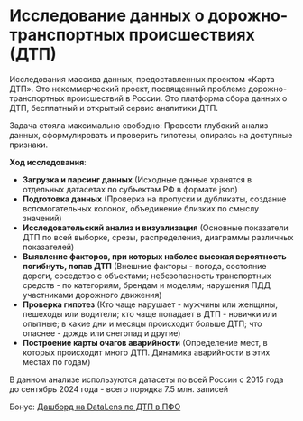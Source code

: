 # Исследование данных о дорожно-транспортных происшествиях (ДТП)

Исследования массива данных, предоставленных проектом «Карта ДТП». Это некоммерческий проект, посвященный проблеме дорожно-транспортных происшествий в России. Это платформа сбора данных о ДТП, бесплатный и открытый сервис аналитики ДТП.

Задача стояла максимально свободно: Провести глубокий анализ данных, сформулировать и проверить гипотезы, опираясь на доступные признаки.

**Ход исследования**:

- **Загрузка и парсинг данных** (Исходные данные хранятся в отдельных датасетах по субъектам РФ в формате json)
- **Подготовка данных** (Проверка на пропуски и дубликаты, создание вспомогательных колонок, объединение близких по смыслу значений) 
- **Исследовательский анализ и визуализация** (Основные показатели ДТП по всей выборке, срезы, распределения, диаграммы различных показателей)
- **Выявление факторов, при которых наболее высокая вероятность погибнуть, попав ДТП** (Внешние факторы - погода, состояние дороги, соседство с объектами; небезопасность транспортных средств - по категориям, брендам и моделям; нарушения ПДД участниками дорожного движения)
- **Проверка гипотез** (Кто чаще нарушает - мужчины или женщины, пешеходы или водители; кто чаще попадает в ДТП - новички или опытные; в какие дни и месяцы происходит больше ДТП; что опаснее - дождь или снегопад и другие)
- **Построение карты очагов аварийности** (Определение мест, в которых происходит много ДТП. Динамика аварийности в этих местах по годам)

В данном анализе используются датасеты по всей России с 2015 года до сентябрь 2024 года - всего порядка 7.5 млн. записей

Бонус:
[Дашборд на DataLens по ДТП в ПФО](https://datalens.yandex.cloud/4raieoitm47wq)
